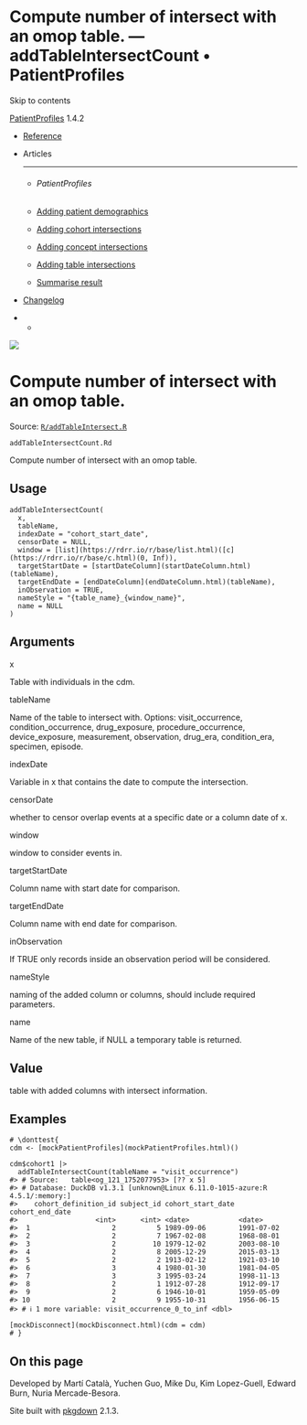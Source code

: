 # Compute number of intersect with an omop table. — addTableIntersectCount • PatientProfiles

Skip to contents

[PatientProfiles](../index.html) 1.4.2

  * [Reference](../reference/index.html)
  * Articles
    * * * *

    * ###### PatientProfiles

    * [Adding patient demographics](../articles/demographics.html)
    * [Adding cohort intersections](../articles/cohort-intersect.html)
    * [Adding concept intersections](../articles/concept-intersect.html)
    * [Adding table intersections](../articles/table-intersect.html)
    * [Summarise result](../articles/summarise.html)
  * [Changelog](../news/index.html)


  *   * [](https://github.com/darwin-eu/PatientProfiles/)



![](../logo.png)

# Compute number of intersect with an omop table.

Source: [`R/addTableIntersect.R`](https://github.com/darwin-eu/PatientProfiles/blob/v1.4.2/R/addTableIntersect.R)

`addTableIntersectCount.Rd`

Compute number of intersect with an omop table.

## Usage
    
    
    addTableIntersectCount(
      x,
      tableName,
      indexDate = "cohort_start_date",
      censorDate = NULL,
      window = [list](https://rdrr.io/r/base/list.html)([c](https://rdrr.io/r/base/c.html)(0, Inf)),
      targetStartDate = [startDateColumn](startDateColumn.html)(tableName),
      targetEndDate = [endDateColumn](endDateColumn.html)(tableName),
      inObservation = TRUE,
      nameStyle = "{table_name}_{window_name}",
      name = NULL
    )

## Arguments

x
    

Table with individuals in the cdm.

tableName
    

Name of the table to intersect with. Options: visit_occurrence, condition_occurrence, drug_exposure, procedure_occurrence, device_exposure, measurement, observation, drug_era, condition_era, specimen, episode.

indexDate
    

Variable in x that contains the date to compute the intersection.

censorDate
    

whether to censor overlap events at a specific date or a column date of x.

window
    

window to consider events in.

targetStartDate
    

Column name with start date for comparison.

targetEndDate
    

Column name with end date for comparison.

inObservation
    

If TRUE only records inside an observation period will be considered.

nameStyle
    

naming of the added column or columns, should include required parameters.

name
    

Name of the new table, if NULL a temporary table is returned.

## Value

table with added columns with intersect information.

## Examples
    
    
    # \donttest{
    cdm <- [mockPatientProfiles](mockPatientProfiles.html)()
    
    cdm$cohort1 |>
      addTableIntersectCount(tableName = "visit_occurrence")
    #> # Source:   table<og_121_1752077953> [?? x 5]
    #> # Database: DuckDB v1.3.1 [unknown@Linux 6.11.0-1015-azure:R 4.5.1/:memory:]
    #>    cohort_definition_id subject_id cohort_start_date cohort_end_date
    #>                   <int>      <int> <date>            <date>         
    #>  1                    2          5 1989-09-06        1991-07-02     
    #>  2                    2          7 1967-02-08        1968-08-01     
    #>  3                    2         10 1979-12-02        2003-08-10     
    #>  4                    2          8 2005-12-29        2015-03-13     
    #>  5                    2          2 1913-02-12        1921-03-10     
    #>  6                    3          4 1980-01-30        1981-04-05     
    #>  7                    3          3 1995-03-24        1998-11-13     
    #>  8                    2          1 1912-07-28        1912-09-17     
    #>  9                    2          6 1946-10-01        1959-05-09     
    #> 10                    2          9 1955-10-31        1956-06-15     
    #> # ℹ 1 more variable: visit_occurrence_0_to_inf <dbl>
    
    [mockDisconnect](mockDisconnect.html)(cdm = cdm)
    # }
    
    

## On this page

Developed by Martí Català, Yuchen Guo, Mike Du, Kim Lopez-Guell, Edward Burn, Nuria Mercade-Besora.

Site built with [pkgdown](https://pkgdown.r-lib.org/) 2.1.3.
